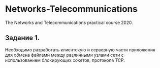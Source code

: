 # Networks-Telecommunications
The Networks and Telecommunications practical course 2020.

## Задание 1.

Необходимо разработать клиентскую и серверную части приложения для обмена файлами между различными узлами сети с использованием блокирующих сокетов, протокола TCP.
